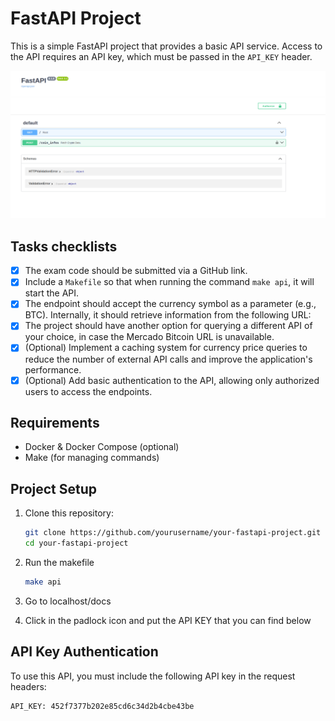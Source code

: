 # FastAPI Project

This is a simple FastAPI project that provides a basic API service. Access to the API requires an API key, which must be passed in the `API_KEY` header.

![ Preview of the API](coin_api.png)

## Tasks checklists

- [x] The exam code should be submitted via a GitHub link.
- [x] Include a `Makefile` so that when running the command `make api`, it will start the API.
- [x] The endpoint should accept the currency symbol as a parameter (e.g., BTC). Internally, it should retrieve information from the following URL:
- [x] The project should have another option for querying a different API of your choice, in case the Mercado Bitcoin URL is unavailable.
- [x] (Optional) Implement a caching system for currency price queries to reduce the number of external API calls and improve the application's performance.
- [x] (Optional) Add basic authentication to the API, allowing only authorized users to access the endpoints.

## Requirements

- Docker & Docker Compose (optional)
- Make (for managing commands)

## Project Setup

1. Clone this repository:

    ```bash
    git clone https://github.com/yourusername/your-fastapi-project.git
    cd your-fastapi-project
    ```

2. Run the makefile

    ```bash
    make api
    ```
3. Go to localhost/docs

4. Click in the padlock icon and put the API KEY that you can find below    


## API Key Authentication

To use this API, you must include the following API key in the request headers:

```text
API_KEY: 452f7377b202e85cd6c34d2b4cbe43be
```